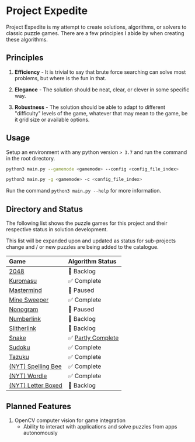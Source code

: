 # Project Expedite

Project Expedite is my attempt to create solutions, algorithms, or solvers to classic puzzle games. There are a few principles I abide by when creating these algorithms.

## Principles

1. **Efficiency** - It is trivial to say that brute force searching can solve most problems, but where is the fun in that.

2. **Elegance** - The solution should be neat, clear, or clever in some specific way.

3. **Robustness** - The solution should be able to adapt to different "difficulty" levels of the game, whatever that may mean to the game, be it grid size or available options.

## Usage

Setup an environment with any python version `> 3.7` and run the command in the root directory.

```bash
python3 main.py --gamemode <gamemode> --config <config_file_index>

python3 main.py -g <gamemode> -c <config_file_index>
```

Run the command `python3 main.py --help` for more information.

## Directory and Status

The following list shows the puzzle games for this project and their respective status in solution development.

This list will be expanded upon and updated as status for sub-projects change and / or new puzzles are being added to the catalogue.

<div align="center">

| Game                                                 | Algorithm Status                                                       |
| :--------------------------------------------------- | :--------------------------------------------------------------------- |
| <a href="docs/2048.md/">2048</a>                     | 📒 Backlog                                                             |
| <a href="docs/Kuromasu.md/">Kuromasu</a>             | ✅ Complete                                                            |
| <a href="docs/Mastermind.md/">Mastermind</a>         | 🛑 Paused                                                              |
| <a href="docs/MineSweeper.md/">Mine Sweeper</a>      | ✅ Complete                                                            |
| <a href="docs/Nonogram.md/">Nonogram</a>             | 🛑 Paused                                                              |
| <a href="docs/Numberlink.md/">Numberlink</a>         | 📒 Backlog                                                             |
| <a href="docs/Slitherlink.md/">Slitherlink</a>       | 📒 Backlog                                                             |
| <a href="docs/Snake.md/">Snake</a>                   | ✅ <a href="https://github.com/lochungtin/snakeAI">Partly Complete</a> |
| <a href="docs/Sudoku.md/">Sudoku</a>                 | ✅ Complete                                                            |
| <a href="docs/Tazuku.md/">Tazuku</a>                 | ✅ Complete                                                            |
| <a href="docs/SpellingBee.md">(NYT) Spelling Bee</a> | ✅ Complete                                                            |
| <a href="docs/Wordle">(NYT) Wordle</a>               | ✅ Complete                                                            |
| <a href="docs/LetterBoxed">(NYT) Letter Boxed</a>    | 📒 Backlog                                                             |

</div>

## Planned Features

1. OpenCV computer vision for game integration
    - Ability to interact with applications and solve puzzles from apps autonomously
